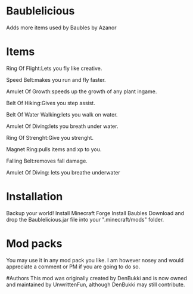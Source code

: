 # Baublelicious
Adds more items used by Baubles by Azanor

 
# Items
Ring Of Flight:Lets you fly like creative.

Speed Belt:makes you run and fly faster.

Amulet Of Growth:speeds up the growth of any plant ingame.

Belt Of Hiking:Gives you step assist.

Belt Of Water Walking:lets you walk on water.

Amulet Of Diving:lets you breath under water.

Ring Of Strenght:Give you strenght.

Magnet Ring:pulls items and xp to you.

Falling Belt:removes fall damage.

Amulet Of Diving: lets you breathe underwater

 
# Installation
Backup your world!
Install Minecraft Forge
Install Baubles
Download and drop the Baublelicious.jar file into your ".minecraft/mods" folder. 
 

# Mod packs
You may use it in any mod pack you like. I am however nosey and would appreciate a comment or PM if you are going to do so.

#Authors
This mod was originally created by DenBukki and is now owned and maintained by UnwrittenFun, although DenBukki may still contribute.
